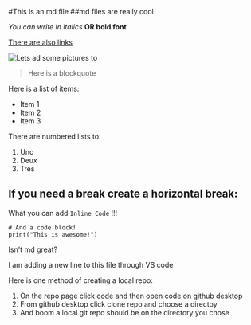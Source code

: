 #This is an md file
##md files are really cool


*You can write in italics*
**OR bold font**

[There are also links](https://ucsd.edu/)

![Lets ad some pictures to](https://cdn-icons-png.flaticon.com/512/5277/5277377.png)

>Here is a blockquote

Here is a list of items:
- Item 1
- Item 2
- Item 3

There are numbered lists to:
1. Uno
2. Deux
3. Tres

If you need a break create a horizontal break:
---

What you can add `Inline Code` !!!
```
# And a code block!
print("This is awesome!")
```

Isn't md great?

I am adding a new line to this file through VS code

Here is one method of creating a local repo:
1. On the repo page click code and then open code on github desktop
2. From github desktop click clone repo and choose a directoy
3. And boom a local git repo should be on the directory you chose
